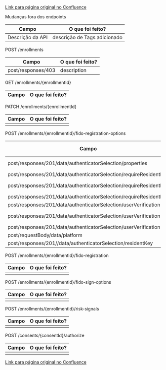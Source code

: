 [Link para página original no Confluence](https://openfinancebrasil.atlassian.net/wiki/spaces/OF/pages/212009210)

Mudanças fora dos endpoints

| **Campo** | **O que foi feito?** |
| --- | --- |
| Descrição da API | descrição de Tags adicionado |

 POST /enrollments

| **Campo** | **O que foi feito?** |
| --- | --- |
| post/responses/403 | description |

 GET /enrollments/{enrollmentId}

| **Campo** | **O que foi feito?** |
| --- | --- |

 PATCH /enrollments/{enrollmentId}

| **Campo** | **O que foi feito?** |
| --- | --- |
|  |  |

 POST /enrollments/{enrollmentId}/fido-registration-options

| **Campo** | **O que foi feito?** |
| --- | --- |
| post/responses/201/data/authenticatorSelection/properties | Adicionado - "residentKey" |
| post/responses/201/data/authenticatorSelection/requireResidentKey | description |
| post/responses/201/data/authenticatorSelection/requireResidentKey | Removido - "example" |
| post/responses/201/data/authenticatorSelection/requireResidentKey | type |
| post/responses/201/data/authenticatorSelection/userVerification | description |
| post/responses/201/data/authenticatorSelection/userVerification | Adicionado - "example" |
| post/responses/201/data/authenticatorSelection/userVerification | type |
| post/requestBody/data/platform | description |
| post/responses/201//data/authenticatorSelection/residentKey | description |

 POST /enrollments/{enrollmentId}/fido-registration

| **Campo** | **O que foi feito?** |
| --- | --- |
|  |  |

 POST /enrollments/{enrollmentId}/fido-sign-options

| **Campo** | **O que foi feito?** |
| --- | --- |
|  |  |

 POST /enrollments/{enrollmentId}/risk-signals

| **Campo** | **O que foi feito?** |
| --- | --- |
|  |  |

 POST /consents/{consentId}/authorize

| **Campo** | **O que foi feito?** |
| --- | --- |
|  |  |

[Link para página original no Confluence](https://openfinancebrasil.atlassian.net/wiki/spaces/OF/pages/212009210)